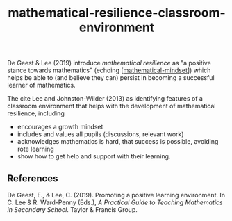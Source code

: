 ﻿---
title: mathematical-resilience-classroom-environment
---
De Geest & Lee (2019) introduce _mathematical resilience_ as "a positive stance towards mathematics" (echoing [[mathematical-mindset]]) which helps be able to (and believe they can) persist in becoming a successful learner of mathematics.

The cite Lee and Johnston-Wilder (2013) as identifying features of a classroom environment that helps with the development of mathematical resilience, including

- encourages a growth mindset 
- includes and values all pupils (discussions, relevant work)
- acknowledges mathematics is hard, that success is possible, avoiding rote learning
- show how to get help and support with their learning.


## References

De Geest, E., & Lee, C. (2019). Promoting a positive learning environment. In C. Lee & R. Ward-Penny (Eds.), *A Practical Guide to Teaching Mathematics in Secondary School*. Taylor & Francis Group.


[//begin]: # "Autogenerated link references for markdown compatibility"
[mathematical-mindset]: mathematical-mindset "Mathematical Mindset"
[//end]: # "Autogenerated link references"